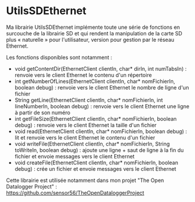 UtilsSDEthernet
===============

Ma librairie UtilsSDEthernet implémente toute une série de fonctions en surcouche de la librairie SD et qui rendent la manipulation de la carte SD plus « naturelle » pour l'utilisateur, version pour gestion par le réseau Ethernet.

Les fonctions disponibles sont notamment : 
* void getContentDir(EthernetClient clientIn, char* dirIn, int numTabsIn) : renvoie vers le client Ethernet le contenu d'un répertoire
* int getNumberOfLines(EthernetClient clientIn, char* nomFichierIn, boolean debug) : renvoie vers le client Ethernet le nombre de ligne d'un fichier
* String getLine(EthernetClient clientIn, char* nomFichierIn, int lineNumberIn, boolean debug) : renvoie vers le client Ethernet une ligne à partir de son numéro
* int getFileSize(EthernetClient clientIn, char* nomFichierIn, boolean debug) : renvoie vers le client Ethernet la taille d'un fichier
* void read(EthernetClient clientIn, char* nomFichierIn, boolean debug) : lit et renvoie vers le client Ethernet  le contenu d'un fichier
* void writeFile(EthernetClient clientIn, char* nomFichierIn, String toWriteIn, boolean debug) : ajoute une ligne + saut de ligne à la fin du fichier et envoie messages vers le client Ethernet
* void createFile(EthernetClient clientIn, char* nomFichierIn, boolean debug)  : crée un fichier et envoie messages vers le client Ethernet

Cette librairie est utilisée notamment dans mon projet "The Open Datalogger Project" : 
https://github.com/sensor56/TheOpenDataloggerProject 
